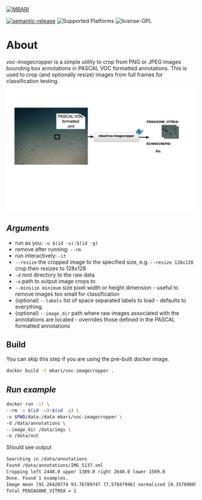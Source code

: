 [![MBARI](https://www.mbari.org/wp-content/uploads/2014/11/logo-mbari-3b.png)](http://www.mbari.org)

[![semantic-release](https://img.shields.io/badge/%20%20%F0%9F%93%A6%F0%9F%9A%80-semantic--release-e10079.svg)](https://github.com/semantic-release/semantic-release)
![Supported Platforms](https://img.shields.io/badge/Supported%20Platforms-Windows%20%7C%20macOS%20%7C%20Linux-green)
![license-GPL](https://img.shields.io/badge/license-GPL-blue)

# About

*voc-imagecropper* is a simple utility to crop from PNG or JPEG images bounding box annotations in PASCAL VOC formatted annotations.
This is used to crop (and optionally resize) images from full frames for classification testing.
    
![ Image link ](img/flow.jpg)

## *Arguments* 

  * run as you:  `-u $(id -u):$(id -g)`
  * remove after running: `--rm`
  * run interactively: `-it`
  * `--resize` the cropped image to the specified size, e.g. `--resize 128x128` crop then resizes to 128x128
  * `-d` root directory to the raw data
  * `-o` path to output image crops to
  * `--minsize minimum` size pixel width or height dimension - useful to remove images too small for classification
  * (optional) `--labels` list of space separated labels to load - defaults to everything. 
  * (optional) `--image_dir` path where raw images associated with the annotations are located - overrides those defined
  in the PASCAL formatted annotations

## Build

You can skip this step if you are using the pre-built docker image.

```bash
docker build -t mbari/voc-imagecropper .
```
## *Run example*

```bash
docker run -it \
--rm -u $(id -u):$(id -g) \
-v $PWD/data:/data mbari/voc-imagecropper \
-d /data/annotations \
--image_dir /data/imgs \
-o /data/out
```

Should see output
```bash
Searching in /data/annotations
Found /data/annotations/IMG_5137.xml
Cropping left 2448.0 upper 1389.0 right 2648.0 lower 1589.0
Done. Found 1 examples.
Image mean [91.26420774 93.76789747 77.57847996] normalized [0.35789885 0.36771724 0.30422933]
Total PENIAGONE_VITREA = 1
```

